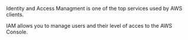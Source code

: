 
Identity and Access Managment is one of the top services used by AWS clients.

IAM allows you to manage users and their level of acces to the AWS Console.
